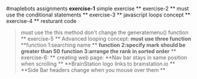 #maplebots assignments
**exercise-1**
  simple exercise
** exercise-2 **
 must use the conditional statements
** exercise-3 **
   javascript loops concept
** exercise-4 **
     resturant code
  >must use the this method
  >don't change the generatemenu() function
** exercise-5 **
    Advanced looping concept:
    **must use three function**
    **function 1:searching name **
    **function 2:specify mark should be greater than 50**
    **function 3:arrange the rank in sorted order**
 ** exercise-6: **
   creating web page:
   **Nav bar stays in same position when scrolling **
   **BrainStation logo links to brainstation.io **
   **Side Bar headers change when you mouse over them **

